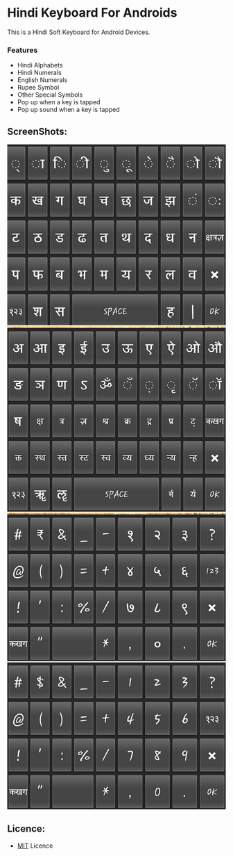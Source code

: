 # Hindi Keyboard For Androids
This is a Hindi Soft Keyboard for Android Devices.
### Features
  - Hindi Alphabets 
  - Hindi Numerals
  - English Numerals
  - Rupee Symbol
  - Other Special Symbols
  - Pop up when a key is tapped
  - Pop up sound when a key is tapped
  
## ScreenShots:
![Alphabets 1](/img/1.png)
![Alphabets 2](/img/2.png)
![Hindi Numerals](/img/3.png)
![English Numerals](/img/4.png)


## Licence:
  - [MIT] Licence
  
[MIT]: <https://opensource.org/licenses/MIT> 
